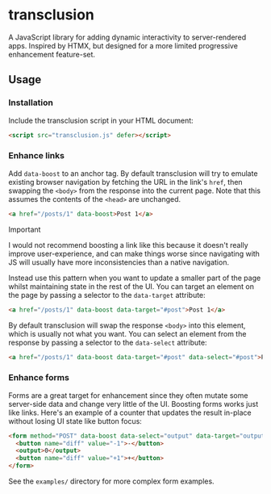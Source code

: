 # transclusion

A JavaScript library for adding dynamic interactivity to server-rendered apps. Inspired by HTMX, but designed for a more limited progressive enhancement feature-set.

## Usage

### Installation

Include the transclusion script in your HTML document:

```html
<script src="transclusion.js" defer></script>
```

### Enhance links

Add `data-boost` to an anchor tag. By default transclusion will try to emulate existing browser navigation by fetching the URL in the link's `href`, then swapping the `<body>` from the response into the current page. Note that this assumes the contents of the `<head>` are unchanged.

```html
<a href="/posts/1" data-boost>Post 1</a>
```

> [!IMPORTANT]  
> I would not recommend boosting a link like this because it doesn't really improve user-experience, and can make things worse since navigating with JS will usually have more inconsistencies than a native navigation.
>
> Instead use this pattern when you want to update a smaller part of the page whilst maintaining state in the rest of the UI. You can target an element on the page by passing a selector to the `data-target` attribute:

```html
<a href="/posts/1" data-boost data-target="#post">Post 1</a>
```

By default transclusion will swap the response `<body>` into this element, which is usually not what you want. You can select an element from the response by passing a selector to the `data-select` attribute:

```html
<a href="/posts/1" data-boost data-target="#post" data-select="#post">Post 1</a>
```

### Enhance forms

Forms are a great target for enhancement since they often mutate some server-side data and change very little of the UI. Boosting forms works just like links. Here's an example of a counter that updates the result in-place without losing UI state like button focus:

```html
<form method="POST" data-boost data-select="output" data-target="output">
  <button name="diff" value="-1">-</button>
  <output>0</output>
  <button name="diff" value="+1">+</button>
</form>
```

See the `examples/` directory for more complex form examples.
